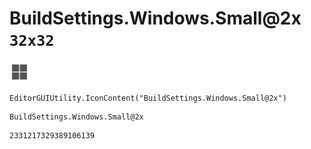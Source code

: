 # BuildSettings.Windows.Small@2x `32x32`
<img src="/img/BuildSettings.Windows.Small@2x.png" width=32 height=32>

``` CSharp
EditorGUIUtility.IconContent("BuildSettings.Windows.Small@2x")
```
```
BuildSettings.Windows.Small@2x
```
```
2331217329389106139
```
